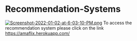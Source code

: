 # Recommendation-Systems
[![Screenshot-2022-01-02-at-6-03-10-PM.png](https://i.postimg.cc/fRfcwFLb/Screenshot-2022-01-02-at-6-03-10-PM.png)](https://postimg.cc/hXhzs2VF)
To access the recommendation system please click on the link
https://amaflix.herokuapp.com/
